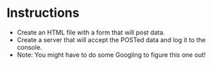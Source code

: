 # Instructions

- Create an HTML file with a form that will post data.
- Create a server that will accept the POSTed data and log it to the console.
- Note: You might have to do some Googling to figure this one out!
